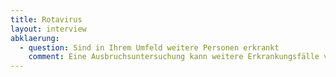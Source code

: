 ```yaml
---
title: Rotavirus
layout: interview
abklaerung:
  - question: Sind in Ihrem Umfeld weitere Personen erkrankt
    comment: Eine Ausbruchsuntersuchung kann weitere Erkrankungsfälle verhindern
---
```

